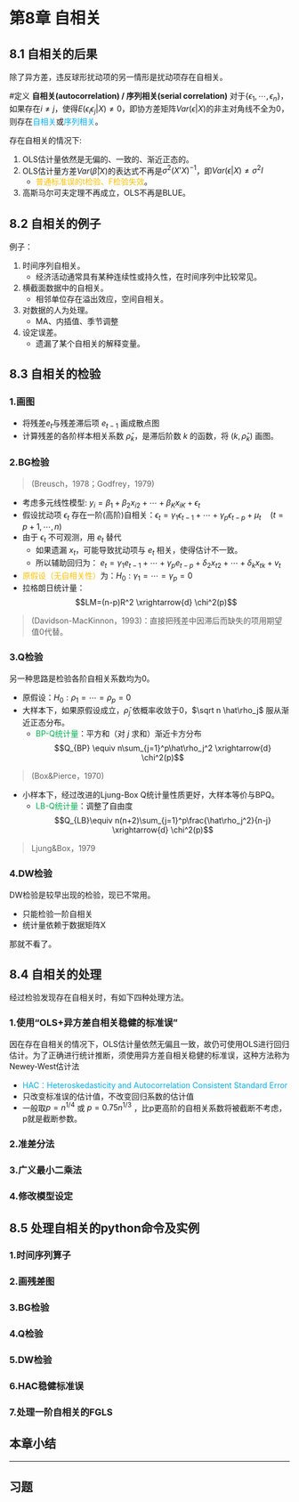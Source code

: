 # 第8章 自相关

## 8.1 自相关的后果

除了异方差，违反球形扰动项的另一情形是扰动项存在自相关。

#定义 **自相关(autocorrelation) / 序列相关(serial correlation)**
对于$\{\epsilon_1,\cdots,\epsilon_n\}$，如果存在$i \ne j$，使得$E(\epsilon_i\epsilon_j|X)\ne 0$，即协方差矩阵$Var(\epsilon|X)$的非主对角线不全为0，则存在<span style="color:#00b0f0">自相关</span>或<span style="color:#00b0f0">序列相关</span>。

存在自相关的情况下:
1. OLS估计量依然是无偏的、一致的、渐近正态的。
2. OLS估计量方差$Var(\hat\beta|X)$的表达式不再是$\sigma^2(X’X)^{-1}$，即$Var(\epsilon|X) \ne \sigma^2I$
	- <span style="color:#ffc000">普通标准误的t检验、F检验失效</span>。
3. 高斯马尔可夫定理不再成立，OLS不再是BLUE。
## 8.2 自相关的例子

例子：
1. 时间序列自相关。
	- 经济活动通常具有某种连续性或持久性，在时间序列中比较常见。
2. 横截面数据中的自相关。
	- 相邻单位存在溢出效应，空间自相关。
3. 对数据的人为处理。
	- MA、内插值、季节调整
4. 设定误差。
	- 遗漏了某个自相关的解释变量。
## 8.3 自相关的检验
### 1.画图
- 将残差$e_t$与残差滞后项 $e_{t-1}$ 画成散点图
- 计算残差的各阶样本相关系数 $\hat\rho_k$，是滞后阶数 $k$ 的函数，将 $(k,\hat\rho_k)$ 画图。
### 2.BG检验

>(Breusch，1978；Godfrey，1979)

- 考虑多元线性模型: $y_i=\beta_1+\beta_2x_{i2}+\cdots+\beta_Kx_{iK}+\epsilon_t$
- 假设扰动项 $\epsilon_t$ 存在一阶(高阶)自相关：$\epsilon_t = \gamma_1\epsilon_{t-1} +\cdots+\gamma_p\epsilon_{t-p}+ \mu_t \quad (t = p+1,\cdots,n)$
- 由于 $\epsilon_t$ 不可观测，用 $e_t$ 替代
	- 如果遗漏 $x_{t}$，可能导致扰动项与 $e_t$ 相关，使得估计不一致。
	- 所以辅助回归为： $e_t=\gamma_1e_{t-1} +\cdots+\gamma_pe_{t-p}+ \delta_2x_{t2} +\cdots+\delta_kx_{tk}+ v_t$
- <span style="color:#ffc000">原假设（无自相关性）</span>为：$H_0:\gamma_1=\cdots=\gamma_p=0$
- 拉格朗日统计量：$$LM=(n-p)R^2 \xrightarrow{d} \chi^2(p)$$

> (Davidson-MacKinnon，1993)：直接把残差中因滞后而缺失的项用期望值0代替。
### 3.Q检验

另一种思路是检验各阶自相关系数均为0。
- 原假设：$H_0:\rho_1=\cdots=\rho_p=0$
- 大样本下，如果原假设成立，$\hat\rho_j$ 依概率收敛于0，$\sqrt n \hat\rho_j$ 服从渐近正态分布。
	- <span style="color:#00b050">BP-Q统计量</span>：平方和（对 $j$ 求和）渐近卡方分布$$Q_{BP} \equiv n\sum_{j=1}^p\hat\rho_j^2 \xrightarrow{d} \chi^2(p)$$
>  (Box&Pierce，1970)
- 小样本下，经过改进的Ljung-Box Q统计量性质更好，大样本等价与BPQ。
	- <span style="color:#00b050">LB-Q统计量</span>：调整了自由度$$Q_{LB}\equiv n(n+2)\sum_{j=1}^p\frac{\hat\rho_j^2}{n-j} \xrightarrow{d} \chi^2(p)$$
> Ljung&Box，1979
### 4.DW检验

DW检验是较早出现的检验，现已不常用。
- 只能检验一阶自相关
- 统计量依赖于数据矩阵X

那就不看了。
## 8.4 自相关的处理

经过检验发现存在自相关时，有如下四种处理方法。
### 1.使用“OLS+异方差自相关稳健的标准误”

因在存在自相关的情况下，OLS估计量依然无偏且一致，故仍可使用OLS进行回归估计。为了正确进行统计推断，须使用异方差自相关稳健的标准误，这种方法称为Newey-West估计法
- <span style="color:#00b0f0">HAC：Heteroskedasticity and Autocorrelation Consistent Standard Error</span>
- 只改变标准误的估计值，不改变回归系数的估计值
- 一般取$p=n^{1/4}$ 或 $p=0.75n^{1/3}$ ，比p更高阶的自相关系数将被截断不考虑，p就是截断参数。
### 2.准差分法


### 3.广义最小二乘法
### 4.修改模型设定
## 8.5 处理自相关的python命令及实例

### 1.时间序列算子
### 2.画残差图
### 3.BG检验
### 4.Q检验
### 5.DW检验
### 6.HAC稳健标准误
### 7.处理一阶自相关的FGLS

## 本章小结
---

## 习题